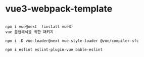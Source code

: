 # vue3-webpack-template

```

npm i vue@next  (install vue3)
vue 문법해석을 위한 패키지

npm i -D vue-loader@next vue-style-loader @vue/compiler-sfc

npm i eslint eslint-plugin-vue bable-eslint
```

